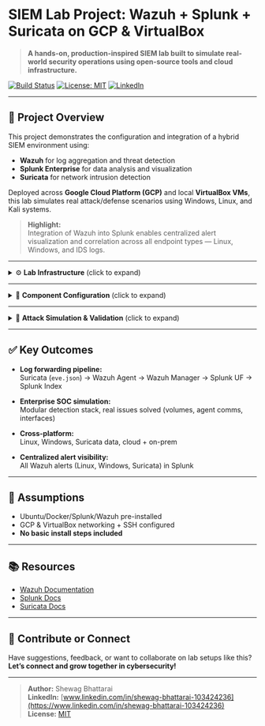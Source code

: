 # SIEM Lab Project: Wazuh + Splunk + Suricata on GCP & VirtualBox

> **A hands-on, production-inspired SIEM lab built to simulate real-world security operations using open-source tools and cloud infrastructure.**

[![Build Status](https://img.shields.io/badge/build-passing-brightgreen)](https://github.com/Aryan-SOC/your-repo/actions)
[![License: MIT](https://img.shields.io/badge/License-MIT-yellow.svg)](LICENSE)
[![LinkedIn](https://img.shields.io/badge/Author-Shewag%20Bhattarai-blue)](https://www.linkedin.com/in/shewag-bhattarai-103424236)

---

## 📌 Project Overview

This project demonstrates the configuration and integration of a hybrid SIEM environment using:

- **Wazuh** for log aggregation and threat detection  
- **Splunk Enterprise** for data analysis and visualization  
- **Suricata** for network intrusion detection  

Deployed across **Google Cloud Platform (GCP)** and local **VirtualBox VMs**, this lab simulates real attack/defense scenarios using Windows, Linux, and Kali systems.

> **Highlight:**  
> Integration of Wazuh into Splunk enables centralized alert visualization and correlation across all endpoint types — Linux, Windows, and IDS logs.

---

<details>
<summary>⚙️ <strong>Lab Infrastructure</strong> (click to expand)</summary>

### 🖥️ GCP VMs

| VM Name         | Description                                         |
|-----------------|-----------------------------------------------------|
| wazuh-manager   | Ubuntu VM (Dockerized Wazuh + Splunk Universal Forwarder) |
| splunk-server   | Ubuntu VM (Splunk Enterprise)                       |
| target          | Ubuntu VM with Wazuh Agent (general endpoint)       |
| suricata        | Ubuntu VM with Suricata + Wazuh Agent               |

### 🏠 Local/VirtualBox VMs

| VM Name        | Description                                   |
|----------------|-----------------------------------------------|
| windows-target | Windows 10 VM with Wazuh Agent                |
| kali-attacker  | Kali Linux (used to simulate attacks, no agent)|

### 🔐 GCP Firewall Rules

- Allow **TCP 1514** (Wazuh agent-manager communication)
- Allow **TCP 9997** (Splunk data forwarding)
- Allow **SSH (22)**, **Splunk UI (8000)**, **Wazuh UI (5601)**
- Internal VPC access across all instances

</details>

---

<details>
<summary>🧩 <strong>Component Configuration</strong> (click to expand)</summary>

### 🐳 Wazuh Manager (Docker Compose)

- Deployed using [official Wazuh Docker repo](https://github.com/wazuh/wazuh-docker).
- **Fix:** Modified `docker-compose.yml` for wazuh.manager to change volume from:
  ```
  wazuh_logs:/var/ossec/logs
  ```
  to:
  ```
  ./wazuh_manager_logs:/var/ossec/logs
  ```
  _This enabled host-level access to `alerts.json` for Splunk UF._

- Applied changes via:
  ```bash
  docker-compose down && docker-compose up -d
  ```

### 📊 Splunk Enterprise (Indexer + Search Head)

- Installed on `splunk-server` VM
- Configured data receiver on TCP 9997
- Created index: `wazuh-alerts`

### 🔁 Splunk Universal Forwarder (on Wazuh Manager)

**Sample Configs:**

<details>
<summary><strong>inputs.conf</strong></summary>

```ini
[monitor:///home/YOUR_USER/wazuh-docker/single-node/wazuh_manager_logs/alerts/alerts.json]
index = wazuh-alerts
sourcetype = wazuh-alerts
disabled = false
```
</details>

<details>
<summary><strong>props.conf</strong></summary>

```ini
[wazuh-alerts]
INDEXED_EXTRACTIONS = json
```
</details>

<details>
<summary><strong>outputs.conf</strong></summary>

```ini
[tcpout]
defaultGroup = default-autolb-group

[tcpout:default-autolb-group]
server = <SPLUNK_SERVER_IP>:9997
```
</details>

- Verified using Splunk search:
  ```
  index="wazuh-alerts"
  ```

- Wazuh dashboards imported via Splunk Studio (JSON source)

---

### 🛡️ Suricata Configuration (on suricata VM)

- **Interface:** ens4

**Key `suricata.yaml` config:**
```yaml
af-packet:
  - interface: ens4

outputs:
  - eve-log:
      enabled: yes
      filetype: regular
      filename: /var/log/suricata/eve.json
```
- `HOME_NET` configured as: `[10.190.0.0/20]`

- Start/verify:
  ```bash
  sudo systemctl restart suricata
  sudo systemctl status suricata
  ```

- Rule management:
  ```bash
  sudo suricata-update
  ```

### 🤝 Suricata + Wazuh Integration

- Wazuh agent installed on Suricata VM
- `ossec.conf` added:
  ```xml
  <localfile>
    <log_format>json</log_format>
    <location>/var/log/suricata/eve.json</location>
  </localfile>
  ```
- Restarted agent:
  ```bash
  sudo systemctl restart wazuh-agent
  ```
- Verified in Wazuh Dashboard: `rule.groups: suricata`

---

### 🪟 Wazuh Agent on Windows

- Installed Wazuh agent on `windows-target`
- Configured to point to Wazuh manager (internal GCP IP)
- Verified log ingestion in Wazuh + Splunk

</details>

---

<details>
<summary>🧪 <strong>Attack Simulation & Validation</strong> (click to expand)</summary>

#### Using Kali VM to:

- Run Nmap scans
- Trigger brute-force attempts
- Test basic web attacks

#### Confirmed Data Flows:

- **Suricata alerts:** `eve.json` → Wazuh → Splunk
- **Endpoint data:** Wazuh agents → Splunk

#### Log Pipeline Diagram

```mermaid
graph TD
    Suricata["Suricata (eve.json)"]
    WazuhAgent["Wazuh Agent"]
    WazuhManager["Wazuh Manager"]
    SplunkUF["Splunk UF"]
    Splunk["Splunk Index"]

    Suricata --> WazuhAgent
    WazuhAgent --> WazuhManager
    WazuhManager --> SplunkUF
    SplunkUF --> Splunk
```

</details>

---

## ✅ Key Outcomes

- **Log forwarding pipeline:**  
  Suricata (`eve.json`) → Wazuh Agent → Wazuh Manager → Splunk UF → Splunk Index

- **Enterprise SOC simulation:**  
  Modular detection stack, real issues solved (volumes, agent comms, interfaces)

- **Cross-platform:**  
  Linux, Windows, Suricata data, cloud + on-prem

- **Centralized alert visibility:**  
  All Wazuh alerts (Linux, Windows, Suricata) in Splunk

---

## 📎 Assumptions

- Ubuntu/Docker/Splunk/Wazuh pre-installed
- GCP & VirtualBox networking + SSH configured
- **No basic install steps included**

---

## 📚 Resources

- [Wazuh Documentation](https://documentation.wazuh.com/)
- [Splunk Docs](https://docs.splunk.com/)
- [Suricata Docs](https://suricata.readthedocs.io/)
---

## 🙌 Contribute or Connect

Have suggestions, feedback, or want to collaborate on lab setups like this? **Let’s connect and grow together in cybersecurity!**

---

> **Author:** Shewag Bhattarai  
> **LinkedIn:** [www.linkedin.com/in/shewag-bhattarai-103424236](https://www.linkedin.com/in/shewag-bhattarai-103424236)  
> **License:** [MIT](LICENSE)

